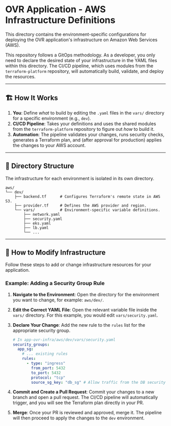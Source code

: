 # OVR Application - AWS Infrastructure Definitions

This directory contains the environment-specific configurations for deploying the OVR application's infrastructure on Amazon Web Services (AWS).

This repository follows a GitOps methodology. As a developer, you only need to declare the desired state of your infrastructure in the YAML files within this directory. The CI/CD pipeline, which uses modules from the `terraform-platform` repository, will automatically build, validate, and deploy the resources.

---

## 🏗️ How It Works

1.  **You**: Define *what* to build by editing the `.yaml` files in the `vars/` directory for a specific environment (e.g., `dev`).
2.  **CI/CD Pipeline**: Takes your definitions and uses the shared modules from the `terraform-platform` repository to figure out *how* to build it.
3.  **Automation**: The pipeline validates your changes, runs security checks, generates a Terraform plan, and (after approval for production) applies the changes to your AWS account.

---

## 📁 Directory Structure

The infrastructure for each environment is isolated in its own directory.

```
aws/
└── dev/
    ├── backend.tf      # Configures Terraform's remote state in AWS S3.
    ├── provider.tf     # Defines the AWS provider and region.
    └── vars/           # Environment-specific variable definitions.
        ├── network.yaml
        ├── security.yaml
        ├── eks.yaml
        ├── lb.yaml
        └── ...
```

---

## 📖 How to Modify Infrastructure

Follow these steps to add or change infrastructure resources for your application.

### Example: Adding a Security Group Rule

1.  **Navigate to the Environment**:
    Open the directory for the environment you want to change, for example: `aws/dev/`.

2.  **Edit the Correct YAML File**:
    Open the relevant variable file inside the `vars/` directory. For this example, you would edit `vars/security.yaml`.

3.  **Declare Your Change**:
    Add the new rule to the `rules` list for the appropriate security group.

    ```yaml
    # In app-ovr-infra/aws/dev/vars/security.yaml
    security_groups:
      app_sg:
        # ... existing rules
        rules:
          - type: "ingress"
            from_port: 5432
            to_port: 5432
            protocol: "tcp"
            source_sg_key: "db_sg" # Allow traffic from the DB security group
    ```

4.  **Commit and Create a Pull Request**:
    Commit your changes to a new branch and open a pull request. The CI/CD pipeline will automatically trigger, and you will see the Terraform plan directly in your PR.

5.  **Merge**:
    Once your PR is reviewed and approved, merge it. The pipeline will then proceed to apply the changes to the `dev` environment.

